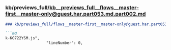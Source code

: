### kb/previews_full/kb__previews_full__flows__master-first__master-only@guest.har.part053.md.part002.md

```md
### kb/previews_full/flows__master-first__master-only@guest.har.part053.md (part 002)

```md
k-KO722YSM.js",
                  "lineNumber": 0,
              
```

```

```
